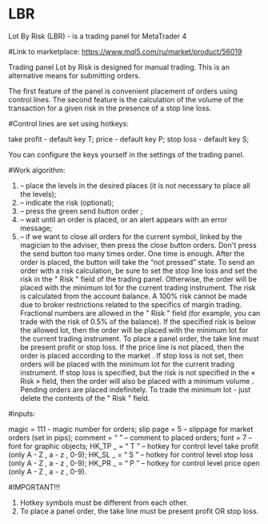 # LBR
Lot By Risk (LBR) - is a trading panel for MetaTrader 4

#Link to marketplace: https://www.mql5.com/ru/market/product/56019

Trading panel Lot by Risk is designed for manual trading. This is an alternative means for submitting orders.

The first feature of the panel is convenient placement of orders using control lines. The second feature is the calculation of the volume of the transaction for a given risk in the presence of a stop line loss.

#Control lines are set using hotkeys:

take profit - default key T;
price - default key P;
stop loss - default key S;

You can configure the keys yourself in the settings of the trading panel.

#Work algorithm:

1) – place the levels in the desired places (it is not necessary to place all the levels);
2) – indicate the risk (optional);
3) – press the green send button order ;
4) – wait until an order is placed, or an alert appears with an error message;
5) – if we want to close all orders for the current symbol, linked by the magician to the adviser, then press the close button orders.
Don't press the send button too many times order. One time is enough. After the order is placed, the button will take the “not pressed” state.
To send an order with a risk calculation, be sure to set the stop line loss and set the risk in the " Risk " field of the trading panel. Otherwise, the order will be placed with the minimum lot for the current trading instrument.
The risk is calculated from the account balance. A 100% risk cannot be made due to broker restrictions related to the specifics of margin trading.
Fractional numbers are allowed in the " Risk " field (for example, you can trade with the risk of 0.5% of the balance).
If the specified risk is below the allowed lot, then the order will be placed with the minimum lot for the current trading instrument.
To place a panel order, the take line must be present profit or stop loss.
If the price line is not placed, then the order is placed according to the market .
If stop loss is not set, then orders will be placed with the minimum lot for the current trading instrument.
If stop loss is specified, but the risk is not specified in the « Risk » field, then the order will also be placed with a minimum volume .
Pending orders are placed indefinitely.
To trade the minimum lot - just delete the contents of the " Risk " field.

#inputs:

magic = 111 - magic number for orders;
slip page = 5 – slippage for market orders (set in pips);
comment = “ ” – comment to placed orders;
font = 7 – font for graphic objects;
HK_TP _ = “ T ” – hotkey for control level take profit (only A - Z , a - z , 0-9);
HK_SL _ = “ S ” – hotkey for control level stop loss (only A - Z , a - z , 0-9);
HK_PR _ = “ P ” – hotkey for control level price open (only A - Z , a - z , 0-9).

#IMPORTANT!!!
1) Hotkey symbols must be different from each other.
2) To place a panel order, the take line must be present profit OR stop loss.
